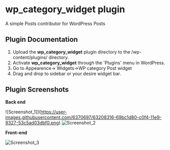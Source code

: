 # wp_category_widget plugin
A simple Posts contributor for WordPress Posts

## Plugin Documentation
1. Upload the **wp_category_widget** plugin directory to the /wp-content/plugins/ directory.
2. Activate **wp_category_widget** through the 'Plugins' menu in WordPress.
3. Go to Appearence-> Widgets->WP category Post widget
4. Drag and drop to sidebar or your desire widget bar.


## Plugin Screenshots

**Back end**

![Screenshot_1]](https://user-images.githubusercontent.com/6370697/63208316-69bc1d80-c0f4-11e9-9327-53c5ad03dbf0.png)
![Screenshot_2](https://user-images.githubusercontent.com/6370697/63208317-69bc1d80-c0f4-11e9-9d5a-52d26380306f.png)


**Front-end** 

![Screenshot_3](https://user-images.githubusercontent.com/6370697/63208318-6a54b400-c0f4-11e9-8d6a-e303e508781a.png)

